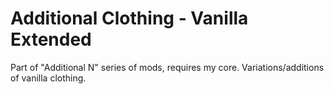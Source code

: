 # Additional Clothing - Vanilla Extended
Part of "Additional N" series of mods, requires my core. Variations/additions of vanilla clothing.
